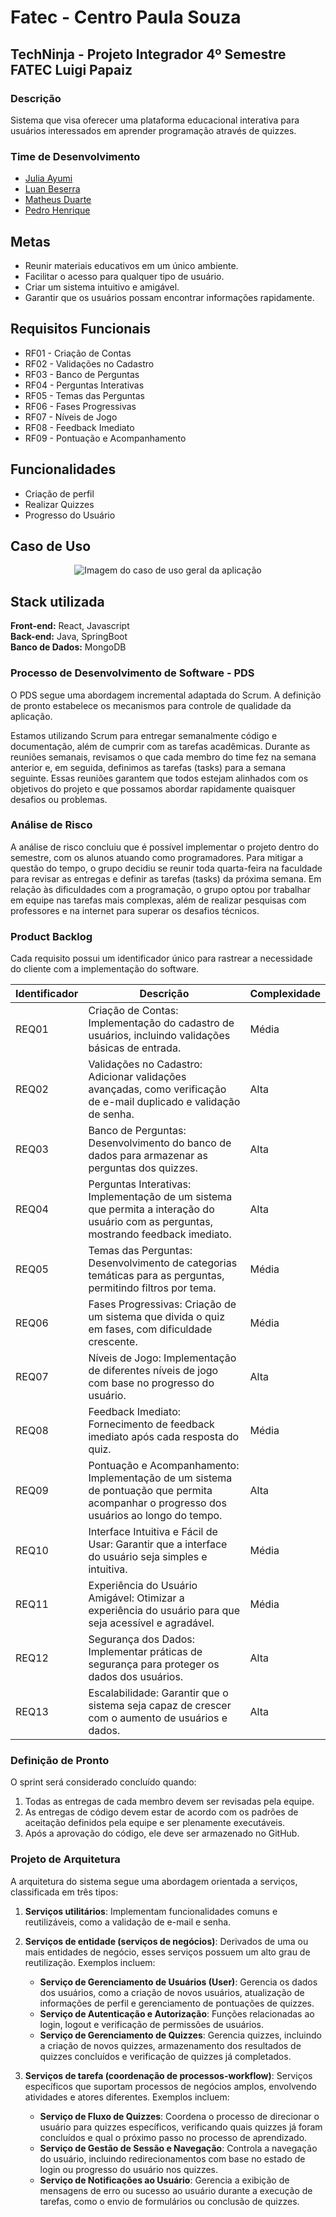 # Fatec - Centro Paula Souza
## TechNinja - Projeto Integrador 4º Semestre FATEC Luigi Papaiz
### Descrição
Sistema que visa oferecer uma plataforma educacional interativa para usuários interessados em aprender programação através de quizzes.

### Time de Desenvolvimento
- [Julia Ayumi](https://github.com/JuliaAyumi)
- [Luan Beserra](https://github.com/luan-beserra)
- [Matheus Duarte](https://github.com/matheusduartedevs)
- [Pedro Henrique](https://github.com/PedroHHCarvalho)

## Metas
- Reunir materiais educativos em um único ambiente.​
- Facilitar o acesso para qualquer tipo de usuário.​
- Criar um sistema intuitivo e amigável.​
- Garantir que os usuários possam encontrar informações rapidamente.

## Requisitos Funcionais
- RF01 - Criação de Contas​
- RF02 - Validações no Cadastro​
- RF03 - Banco de Perguntas​
- RF04 - Perguntas Interativas​
- RF05 - Temas das Perguntas​
- RF06 - Fases Progressivas​
- RF07 - Níveis de Jogo​
- RF08 - Feedback Imediato​
- RF09 - Pontuação e Acompanhamento​

## Funcionalidades
- Criação de perfil
- Realizar Quizzes
- Progresso do Usuário 

## Caso de Uso
<p align="center">
  <img src="https://github.com/matheusduartedevs/3-semestre-projeto-integrador/assets/127058626/4b658f30-4291-431c-966b-bde9e40afca6" alt='Imagem do caso de uso geral da aplicação' />
</p>
  
## Stack utilizada
**Front-end:** React, Javascript <br />
**Back-end:** Java, SpringBoot <br />
**Banco de Dados:** MongoDB

### Processo de Desenvolvimento de Software - PDS
O PDS segue uma abordagem incremental adaptada do Scrum. A definição de pronto estabelece os mecanismos para controle de qualidade da aplicação.

Estamos utilizando Scrum para entregar semanalmente código e documentação, além de cumprir com as tarefas acadêmicas. Durante as reuniões semanais, revisamos o que cada membro do time fez na semana anterior e, em seguida, definimos as tarefas (tasks) para a semana seguinte. Essas reuniões garantem que todos estejam alinhados com os objetivos do projeto e que possamos abordar rapidamente quaisquer desafios ou problemas.

### Análise de Risco
A análise de risco concluiu que é possível implementar o projeto dentro do semestre, com os alunos atuando como programadores. Para mitigar a questão do tempo, o grupo decidiu se reunir toda quarta-feira na faculdade para revisar as entregas e definir as tarefas (tasks) da próxima semana. Em relação às dificuldades com a programação, o grupo optou por trabalhar em equipe nas tarefas mais complexas, além de realizar pesquisas com professores e na internet para superar os desafios técnicos.

### Product Backlog
Cada requisito possui um identificador único para rastrear a necessidade do cliente com a implementação do software.

| Identificador | Descrição | Complexidade |
| ------------- | ------------------------------------------------------------ | ------------ |
| REQ01         | Criação de Contas: Implementação do cadastro de usuários, incluindo validações básicas de entrada. | Média |
| REQ02         | Validações no Cadastro: Adicionar validações avançadas, como verificação de e-mail duplicado e validação de senha. | Alta |
| REQ03         | Banco de Perguntas: Desenvolvimento do banco de dados para armazenar as perguntas dos quizzes. | Alta |
| REQ04         | Perguntas Interativas: Implementação de um sistema que permita a interação do usuário com as perguntas, mostrando feedback imediato. | Alta |
| REQ05         | Temas das Perguntas: Desenvolvimento de categorias temáticas para as perguntas, permitindo filtros por tema. | Média |
| REQ06         | 	Fases Progressivas: Criação de um sistema que divida o quiz em fases, com dificuldade crescente. | Média |
| REQ07         | 	Níveis de Jogo: Implementação de diferentes níveis de jogo com base no progresso do usuário. | Alta |
| REQ08         | Feedback Imediato: Fornecimento de feedback imediato após cada resposta do quiz. | Média |
| REQ09         | Pontuação e Acompanhamento: Implementação de um sistema de pontuação que permita acompanhar o progresso dos usuários ao longo do tempo. | Alta |
| REQ10         | Interface Intuitiva e Fácil de Usar: Garantir que a interface do usuário seja simples e intuitiva. | Média |
| REQ11         | Experiência do Usuário Amigável: Otimizar a experiência do usuário para que seja acessível e agradável. | Média |
| REQ12         | Segurança dos Dados: Implementar práticas de segurança para proteger os dados dos usuários. | Alta |
| REQ13         | Escalabilidade: Garantir que o sistema seja capaz de crescer com o aumento de usuários e dados. | Alta |

### Definição de Pronto
O sprint será considerado concluído quando:
1. Todas as entregas de cada membro devem ser revisadas pela equipe.
2. As entregas de código devem estar de acordo com os padrões de aceitação definidos pela equipe e ser plenamente executáveis.
3. Após a aprovação do código, ele deve ser armazenado no GitHub.


### Projeto de Arquitetura
A arquitetura do sistema segue uma abordagem orientada a serviços, classificada em três tipos:

1. **Serviços utilitários**: Implementam funcionalidades comuns e reutilizáveis, como a validação de e-mail e senha.

2. **Serviços de entidade (serviços de negócios)**: Derivados de uma ou mais entidades de negócio, esses serviços possuem um alto grau de reutilização. Exemplos incluem:
   - **Serviço de Gerenciamento de Usuários (User)**: Gerencia os dados dos usuários, como a criação de novos usuários, atualização de informações de perfil e gerenciamento de pontuações de quizzes.
   - **Serviço de Autenticação e Autorização**: Funções relacionadas ao login, logout e verificação de permissões de usuários.
   - **Serviço de Gerenciamento de Quizzes**: Gerencia quizzes, incluindo a criação de novos quizzes, armazenamento dos resultados de quizzes concluídos e verificação de quizzes já completados.

3. **Serviços de tarefa (coordenação de processos-workflow)**: Serviços específicos que suportam processos de negócios amplos, envolvendo atividades e atores diferentes. Exemplos incluem:
   - **Serviço de Fluxo de Quizzes**: Coordena o processo de direcionar o usuário para quizzes específicos, verificando quais quizzes já foram concluídos e qual o próximo passo no processo de aprendizado.
   - **Serviço de Gestão de Sessão e Navegação**: Controla a navegação do usuário, incluindo redirecionamentos com base no estado de login ou progresso do usuário nos quizzes.
   - **Serviço de Notificações ao Usuário**: Gerencia a exibição de mensagens de erro ou sucesso ao usuário durante a execução de tarefas, como o envio de formulários ou conclusão de quizzes.
